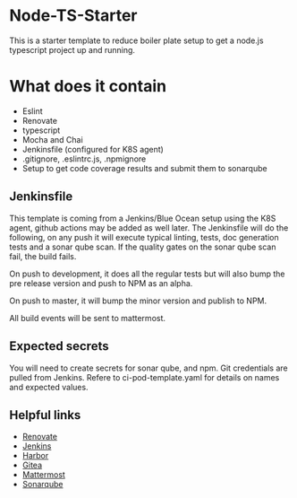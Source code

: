 # Node-TS-Starter
This is a starter template to reduce boiler plate setup to get a node.js typescript project up and running. 

# What does it contain
- Eslint 
- Renovate
- typescript
- Mocha and Chai
- Jenkinsfile (configured for K8S agent)
- .gitignore, .eslintrc.js, .npmignore
- Setup to get code coverage results and submit them to sonarqube

## Jenkinsfile
This template is coming from a Jenkins/Blue Ocean setup using the K8S agent, github actions may be added as well later.
The Jenkinsfile will do the following, on any push it will execute typical linting, tests, doc generation tests and a sonar qube scan. If the quality gates on the sonar qube scan fail, the build fails.

On push to development, it does all the regular tests but will also bump the pre release version and push to NPM as an alpha.

On push to master, it will bump the minor version and publish to NPM.

All build events will be sent to mattermost.

## Expected secrets
You will need to create secrets for sonar qube, and npm. Git credentials are pulled from Jenkins. Refere to ci-pod-template.yaml for details on names and expected values.

## Helpful links
- [Renovate](https://docs.renovatebot.com/helm-charts)
- [Jenkins](https://charts.jenkins.io)
- [Harbor](https://github.com/goharbor/harbor-helm)
- [Gitea](https://gitea.com/gitea/helm-chart/)
- [Mattermost](https://helm.mattermost.com)
- [Sonarqube](https://github.com/Oteemo/charts/tree/master/charts/sonarqube)
